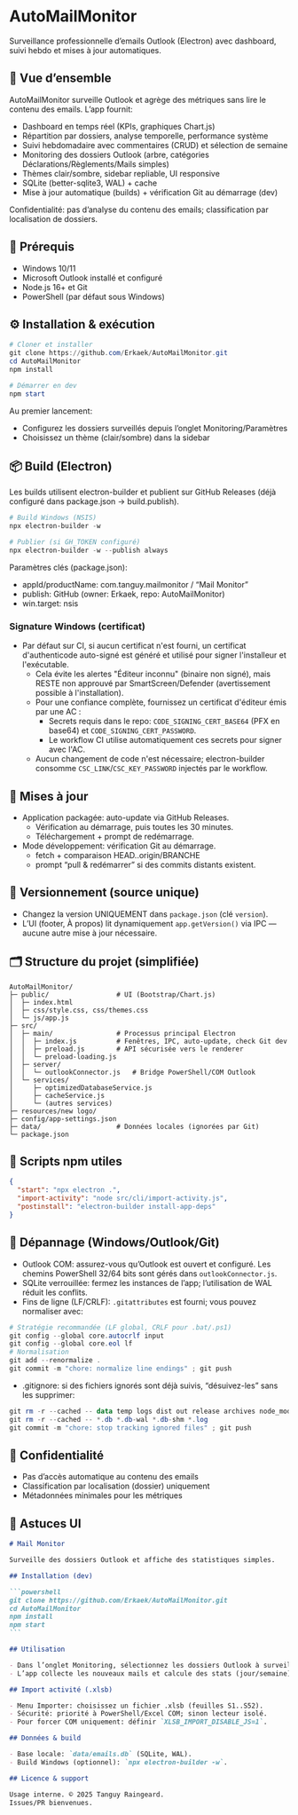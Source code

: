 # AutoMailMonitor

Surveillance professionnelle d’emails Outlook (Electron) avec dashboard, suivi hebdo et mises à jour automatiques.

## 🚀 Vue d’ensemble

AutoMailMonitor surveille Outlook et agrège des métriques sans lire le contenu des emails. L’app fournit:

- Dashboard en temps réel (KPIs, graphiques Chart.js)
- Répartition par dossiers, analyse temporelle, performance système
- Suivi hebdomadaire avec commentaires (CRUD) et sélection de semaine
- Monitoring des dossiers Outlook (arbre, catégories Déclarations/Règlements/Mails simples)
- Thèmes clair/sombre, sidebar repliable, UI responsive
- SQLite (better-sqlite3, WAL) + cache
- Mise à jour automatique (builds) + vérification Git au démarrage (dev)

Confidentialité: pas d’analyse du contenu des emails; classification par localisation de dossiers.

## 🧩 Prérequis

- Windows 10/11
- Microsoft Outlook installé et configuré
- Node.js 16+ et Git
- PowerShell (par défaut sous Windows)

## ⚙️ Installation & exécution

```powershell
# Cloner et installer
git clone https://github.com/Erkaek/AutoMailMonitor.git
cd AutoMailMonitor
npm install

# Démarrer en dev
npm start
```

Au premier lancement:

- Configurez les dossiers surveillés depuis l’onglet Monitoring/Paramètres
- Choisissez un thème (clair/sombre) dans la sidebar


## 📦 Build (Electron)

Les builds utilisent electron-builder et publient sur GitHub Releases (déjà configuré dans package.json → build.publish).

```powershell
# Build Windows (NSIS)
npx electron-builder -w

# Publier (si GH_TOKEN configuré)
npx electron-builder -w --publish always
```

Paramètres clés (package.json):

- appId/productName: com.tanguy.mailmonitor / “Mail Monitor”
- publish: GitHub (owner: Erkaek, repo: AutoMailMonitor)
- win.target: nsis

### Signature Windows (certificat)

- Par défaut sur CI, si aucun certificat n'est fourni, un certificat d'authenticode auto-signé est généré et utilisé pour signer l'installeur et l'exécutable.
  - Cela évite les alertes "Éditeur inconnu" (binaire non signé), mais RESTE non approuvé par SmartScreen/Defender (avertissement possible à l'installation).
  - Pour une confiance complète, fournissez un certificat d'éditeur émis par une AC :
    - Secrets requis dans le repo: `CODE_SIGNING_CERT_BASE64` (PFX en base64) et `CODE_SIGNING_CERT_PASSWORD`.
    - Le workflow CI utilise automatiquement ces secrets pour signer avec l'AC.
  - Aucun changement de code n'est nécessaire; electron-builder consomme `CSC_LINK`/`CSC_KEY_PASSWORD` injectés par le workflow.

## 🔄 Mises à jour

- Application packagée: auto-update via GitHub Releases.
  - Vérification au démarrage, puis toutes les 30 minutes.
  - Téléchargement + prompt de redémarrage.
- Mode développement: vérification Git au démarrage.
  - fetch + comparaison HEAD..origin/BRANCHE
  - prompt “pull & redémarrer” si des commits distants existent.

## 🧾 Versionnement (source unique)

- Changez la version UNIQUEMENT dans `package.json` (clé `version`).
- L’UI (footer, À propos) lit dynamiquement `app.getVersion()` via IPC — aucune autre mise à jour nécessaire.

## 🗂️ Structure du projet (simplifiée)

```plaintext
AutoMailMonitor/
├─ public/                 # UI (Bootstrap/Chart.js)
│  ├─ index.html
│  ├─ css/style.css, css/themes.css
│  └─ js/app.js
├─ src/
│  ├─ main/                # Processus principal Electron
│  │  ├─ index.js          # Fenêtres, IPC, auto-update, check Git dev
│  │  ├─ preload.js        # API sécurisée vers le renderer
│  │  └─ preload-loading.js
│  ├─ server/
│  │  └─ outlookConnector.js   # Bridge PowerShell/COM Outlook
│  └─ services/
│     ├─ optimizedDatabaseService.js
│     ├─ cacheService.js
│     └─ (autres services)
├─ resources/new logo/
├─ config/app-settings.json
├─ data/                   # Données locales (ignorées par Git)
└─ package.json
```

## 🧪 Scripts npm utiles

```json
{
  "start": "npx electron .",
  "import-activity": "node src/cli/import-activity.js",
  "postinstall": "electron-builder install-app-deps"
}
```

## 🔧 Dépannage (Windows/Outlook/Git)

- Outlook COM: assurez-vous qu’Outlook est ouvert et configuré. Les chemins PowerShell 32/64 bits sont gérés dans `outlookConnector.js`.
- SQLite verrouillée: fermez les instances de l’app; l’utilisation de WAL réduit les conflits.
- Fins de ligne (LF/CRLF): `.gitattributes` est fourni; vous pouvez normaliser avec:

```powershell
# Stratégie recommandée (LF global, CRLF pour .bat/.ps1)
git config --global core.autocrlf input
git config --global core.eol lf
# Normalisation
git add --renormalize .
git commit -m "chore: normalize line endings" ; git push
```

- .gitignore: si des fichiers ignorés sont déjà suivis, “désuivez-les” sans les supprimer:

```powershell
git rm -r --cached -- data temp logs dist out release archives node_modules
git rm -r --cached -- *.db *.db-wal *.db-shm *.log
git commit -m "chore: stop tracking ignored files" ; git push
```

## 🔐 Confidentialité

- Pas d’accès automatique au contenu des emails
- Classification par localisation (dossier) uniquement
- Métadonnées minimales pour les métriques

## 📣 Astuces UI

````markdown
# Mail Monitor

Surveille des dossiers Outlook et affiche des statistiques simples.

## Installation (dev)

```powershell
git clone https://github.com/Erkaek/AutoMailMonitor.git
cd AutoMailMonitor
npm install
npm start
```

## Utilisation

- Dans l’onglet Monitoring, sélectionnez les dossiers Outlook à surveiller.
- L’app collecte les nouveaux mails et calcule des stats (jour/semaine).

## Import activité (.xlsb)

- Menu Importer: choisissez un fichier .xlsb (feuilles S1..S52).
- Sécurité: priorité à PowerShell/Excel COM; sinon lecteur isolé.
- Pour forcer COM uniquement: définir `XLSB_IMPORT_DISABLE_JS=1`.

## Données & build

- Base locale: `data/emails.db` (SQLite, WAL).
- Build Windows (optionnel): `npx electron-builder -w`.

## Licence & support

Usage interne. © 2025 Tanguy Raingeard.
Issues/PR bienvenues.
````
